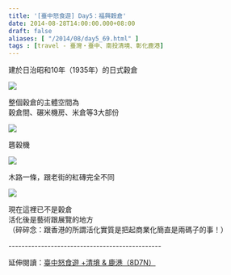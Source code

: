 ```yaml
---
title: '[臺中怒食遊] Day5：福興穀倉'
date: 2014-08-28T14:00:00.000+08:00
draft: false
aliases: [ "/2014/08/day5_69.html" ]
tags : [travel - 臺灣・臺中、南投清境、彰化鹿港]
---
```


建於日治昭和10年（1935年）的日式穀倉  

[![](https://4.bp.blogspot.com/-84fdo_CIISs/XEwtPN3QEvI/AAAAAAAAGo8/ioy4qu6iTd8i8VEr0O1SLwVBaTk4L9pLwCLcBGAs/s640/15018900085_5347a94ccc_z.jpg)](https://4.bp.blogspot.com/-84fdo_CIISs/XEwtPN3QEvI/AAAAAAAAGo8/ioy4qu6iTd8i8VEr0O1SLwVBaTk4L9pLwCLcBGAs/s1600/15018900085_5347a94ccc_z.jpg)

整個穀倉的主體空間為  
穀倉間、碾米機房、米倉等3大部份  

[![](https://3.bp.blogspot.com/-8artwgbwmsA/XEwtTm4Dn_I/AAAAAAAAGpE/QtqroIQ28FkST4zCrwUiRLjumWSt4jfkwCLcBGAs/s640/14995905116_0efc675fca_z.jpg)](https://3.bp.blogspot.com/-8artwgbwmsA/XEwtTm4Dn_I/AAAAAAAAGpE/QtqroIQ28FkST4zCrwUiRLjumWSt4jfkwCLcBGAs/s1600/14995905116_0efc675fca_z.jpg)

礱穀機  

[![](https://3.bp.blogspot.com/-RFArwDmvWig/XEwtYWqEB8I/AAAAAAAAGpI/UAEM4L1gfpYufQsnJ4gdxb5p0eYzJRPQACLcBGAs/s640/14832380347_ce60922628_z.jpg)](https://3.bp.blogspot.com/-RFArwDmvWig/XEwtYWqEB8I/AAAAAAAAGpI/UAEM4L1gfpYufQsnJ4gdxb5p0eYzJRPQACLcBGAs/s1600/14832380347_ce60922628_z.jpg)

木路一條，跟老街的紅磚完全不同  

[![](https://1.bp.blogspot.com/-n0sjE80GwqQ/XEwtczm_ERI/AAAAAAAAGpM/HWH9xdk5ROoxuL0c1tzGTrjW5O_ak47UACLcBGAs/s640/14832260840_6d00214558_z.jpg)](https://1.bp.blogspot.com/-n0sjE80GwqQ/XEwtczm_ERI/AAAAAAAAGpM/HWH9xdk5ROoxuL0c1tzGTrjW5O_ak47UACLcBGAs/s1600/14832260840_6d00214558_z.jpg)

現在這裡已不是穀倉  
活化後是藝術跟展覽的地方  
（碎碎念：跟香港的所謂活化實質是把起商業化簡直是兩碼子的事！）  
  
\-----------------------------------------------  
  
延伸閱讀：[臺中怒食遊 +清境 & 鹿港（8D7N）](http://www.hidie.net/2014/09/8d7n.html)